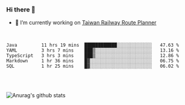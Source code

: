 ### Hi there 👋

- 🔭 I’m currently working on [Taiwan Railway Route Planner](https://github.com/Taiwan-Railway-Route-Planner)

<br/>

<!--START_SECTION:waka-->
```text
Java         11 hrs 19 mins  ████████████░░░░░░░░░░░░░   47.63 % 
YAML         3 hrs 7 mins    ███▒░░░░░░░░░░░░░░░░░░░░░   13.16 % 
TypeScript   3 hrs 3 mins    ███▒░░░░░░░░░░░░░░░░░░░░░   12.86 % 
Markdown     1 hr 36 mins    █▓░░░░░░░░░░░░░░░░░░░░░░░   06.75 % 
SQL          1 hr 25 mins    █▓░░░░░░░░░░░░░░░░░░░░░░░   06.02 % 
```
<!--END_SECTION:waka-->

<br/>
<br/>

![Anurag's github stats](https://github-readme-stats.vercel.app/api?username=DepickereSven&show_icons=true&theme=tokyonight)



<!--
**DepickereSven/DepickereSven** is a ✨ _special_ ✨ repository because its `README.md` (this file) appears on your GitHub profile.

Here are some ideas to get you started:

- 🔭 I’m currently working on ...
- 🌱 I’m currently learning ...
- 👯 I’m looking to collaborate on ...
- 🤔 I’m looking for help with ...
- 💬 Ask me about ...
- 📫 How to reach me: ...
- 😄 Pronouns: ...
- ⚡ Fun fact: ...
-->
